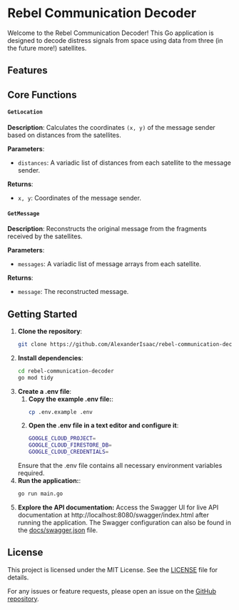 # Rebel Communication Decoder

Welcome to the Rebel Communication Decoder! This Go application is designed to decode distress signals from space using data from three (in the future more!) satellites.
## Features
## Core Functions

#### `GetLocation`

**Description**: Calculates the coordinates `(x, y)` of the message sender based on distances from the satellites.

**Parameters**:
- `distances`: A variadic list of distances from each satellite to the message sender.

**Returns**:
- `x, y`: Coordinates of the message sender.

#### `GetMessage`

**Description**: Reconstructs the original message from the fragments received by the satellites.

**Parameters**:
- `messages`: A variadic list of message arrays from each satellite.

**Returns**:
- `message`: The reconstructed message.

## Getting Started

1. **Clone the repository**:
   ```sh
   git clone https://github.com/AlexanderIsaac/rebel-communication-decoder.git
2. **Install dependencies**:
    ```sh
    cd rebel-communication-decoder
    go mod tidy
3. **Create a .env file**:
   1. **Copy the example .env file:**:
         ```sh
         cp .env.example .env
    2. **Open the .env file in a text editor and configure it**:
         ```sh
        GOOGLE_CLOUD_PROJECT=
        GOOGLE_CLOUD_FIRESTORE_DB=
        GOOGLE_CLOUD_CREDENTIALS=
    Ensure that the .env file contains all necessary environment variables required.
4. **Run the application:**:
     ```sh
     go run main.go
5. **Explore the API documentation:**
Access the Swagger UI for live API documentation at http://localhost:8080/swagger/index.html after running the application. The Swagger configuration can also be found in the [docs/swagger.json](docs/swagger.json) file.

## License

This project is licensed under the MIT License. See the [LICENSE](LICENSE) file for details.

For any issues or feature requests, please open an issue on the [GitHub repository](https://github.com/AlexanderIsaac/rebel-communication-decoder/issues).
